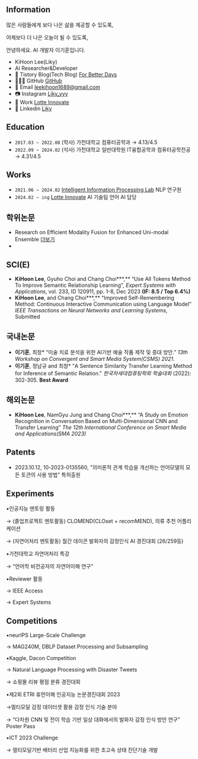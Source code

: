 ## Information
많은 사람들에게 보다 나은 삶을 제공할 수 있도록,

어제보다 더 나은 오늘이 될 수 있도록,

안녕하세요. AI 개발자 이기훈입니다.

- KiHoon Lee(Liky)
- AI Researcher&Developer
- 📔 Tistory Blog(Tech Blog) [For Better Days](https://forbetterdays.tistory.com/)
- 👨🏻‍💻 GitHub [GitHub](https://github.com/Liky98)
- 📧 Email [leekihoon1689@gmail.com](mailto:leekihoon1689@gmail.com)
- 📷 Instagram [Liky_yyy](https://www.instagram.com/liky_yyy/)
- 🏢 Work [Lotte Innovate](https://www.lotteinnovate.com/)
- 📄 Linkedin [Liky](https://www.linkedin.com/in/kihoon-lee-a9b36b277/)


## Education
- `2017.03 ~ 2022.08`  (학사) 가천대학교 컴퓨터공학과 → 4.13/4.5
- `2022.09 ~ 2024.02`  (석사) 가천대학교 일반대학원 IT융합공학과 컴퓨터공학전공 → 4.31/4.5

## Works
- `2021.06 ~ 2024.02` [Intelligent Information Processing Lab](https://iiplab.gachon.ac.kr/) NLP 연구원
- `2024.02 ~ ing` [Lotte Innovate](https://www.lotteinnovate.com/) AI 기술팀 언어 AI 담당

## 학위논문
- Research on Efficient Modality Fusion for Enhanced Uni-modal Ensemble [더보기](Research%20on%20Efficient%20Modality%20Fusion%20for%20Enhanced%20Uni-modal%20Ensemble.md)
- 

## SCI(E)
- **KiHoon Lee**, Gyuho Choi and Chang Choi***,** “Use All Tokens Method To Improve Semantic Relationship Learning", _Expert Systems with Applications_, vol. 233, ID 120911, pp. 1-8, Dec 2023 **(IF: 8.5 / Top 6.4%)** 
- **KiHoon Lee**, and Chang Choi***,** “Improved Self-Remembering Method: Continuous Interactive Communication using Language Model” _IEEE Transactions on Neural Networks and Learning Systems,_ Submitted

## 국내논문
- **이기훈**, 최창* “미술 치료 분석을 위한 AI기반 예술 작품 제작 및 증대 방안.” _13th Workshop on Convergent and Smart Media System(CSMS) 2021_.
- **이기훈**, 정남규 and 최창* "A Sentence Similarity Transfer Learning Method for Inference of Semantic Relation." _한국차세대컴퓨팅학회 학술대회_ (2022): 302-305. **Best Award**

## 해외논문
- **KiHoon Lee**, NamGyu Jung and Chang Choi***,** “A Study on Emotion Recognition in Conversation Based on Multi-Dimensional CNN and Transfer Learning” _The 12th International Conference on Smart Media and Applications(SMA 2023)_

## Patents
- 2023.10.12, 10-2023-0135560, ”의미론적 관계 학습을 개선하는 언어모델의 모든 토큰의 사용 방법” 특허출원

## Experiments

▪️인공지능 멘토링 활동

→ (졸업프로젝트 멘토활동) CLOMEND(CLOset + recomMEND), 의류 추천 어플리케이션

→ (자연어처리 멘토활동) 월간 데이콘 발화자의 감정인식 AI 경진대회 (26/259등)

▪️가천대학교 자연어처리 특강

→ “언어학 비전공자의 자연어이해 연구”

▪️Reviewer 활동

→ IEEE Access

→ Expert Systems

## Competitions

▪️neurIPS Large-Scale Challenge

→ MAG240M, DBLP Dataset Processing and Subsampling

▪️Kaggle, Dacon Competition

→ Natural Language Processing with Disaster Tweets

→ 쇼핑몰 리뷰 평점 분류 경진대회

▪️제2회 ETRI 휴먼이해 인공지능 논문경진대회 2023

→멀티모달 감정 데이터셋 활용 감정 인식 기술 분야

→ “다차원 CNN 및 전이 학습 기반 일상 대화에서의 발화자 감정 인식 방안 연구” Poster Pass

▪️ICT 2023 Challenge

→ 멀티모달기반 배터리 산업 지능화를 위한 초고속 상태 진단기술 개발
